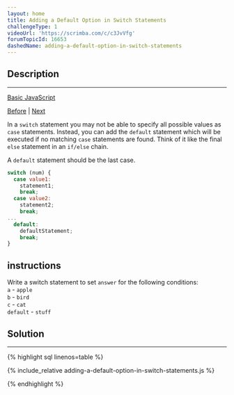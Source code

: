 ```yaml
---
layout: home
title: Adding a Default Option in Switch Statements
challengeType: 1
videoUrl: 'https://scrimba.com/c/c3JvVfg'
forumTopicId: 16653
dashedName: adding-a-default-option-in-switch-statements
---
```


<div class="row">
<div class="columnStmt" markdown="1">

## Description
------

[Basic JavaScript](./README.md) 

[Before](./selecting-from-many-options-with-switch-statements.md)  | [Next](./multiple-identical-options-in-switch-statements.md) 

In a `switch` statement you may not be able to specify all possible values as `case` statements. Instead, you can add the `default` statement which will be executed if no matching `case` statements are found. Think of it like the final `else` statement in an `if/else` chain.

A `default` statement should be the last case.

```js
switch (num) {
  case value1:
    statement1;
    break;
  case value2:
    statement2;
    break;
...
  default:
    defaultStatement;
    break;
}
```

##  instructions 

Write a switch statement to set `answer` for the following conditions:  
`a` - `apple`  
`b` - `bird`  
`c` - `cat`  
`default` - `stuff`

</div>
<div class="columnSol" markdown="1">

## Solution
------

{% highlight sql linenos=table %}

{% include_relative adding-a-default-option-in-switch-statements.js %}

{% endhighlight %}

</div>
</div>

